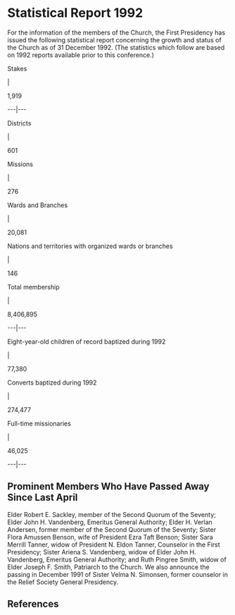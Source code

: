 # Statistical Report 1992

For the information of the members of the Church, the First Presidency has
issued the following statistical report concerning the growth and status of
the Church as of 31 December 1992. (The statistics which follow are based on
1992 reports available prior to this conference.)

Stakes

|

1,919  
  
---|---  
  
Districts

|

601  
  
Missions

|

276  
  
Wards and Branches

|

20,081  
  
Nations and territories with organized wards or branches

|

146  
  
Total membership

|

8,406,895  
  
---|---  
  
Eight-year-old children of record baptized during 1992

|

77,380  
  
Converts baptized during 1992

|

274,477  
  
Full-time missionaries

|

46,025  
  
---|---  
  
## Prominent Members Who Have Passed Away Since Last April

Elder Robert E. Sackley, member of the Second Quorum of the Seventy; Elder
John H. Vandenberg, Emeritus General Authority; Elder H. Verlan Andersen,
former member of the Second Quorum of the Seventy; Sister Flora Amussen
Benson, wife of President Ezra Taft Benson; Sister Sara Merrill Tanner, widow
of President N. Eldon Tanner, Counselor in the First Presidency; Sister Ariena
S. Vandenberg, widow of Elder John H. Vandenberg, Emeritus General Authority;
and Ruth Pingree Smith, widow of Elder Joseph F. Smith, Patriarch to the
Church. We also announce the passing in December 1991 of Sister Velma N.
Simonsen, former counselor in the Relief Society General Presidency.

## References

